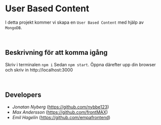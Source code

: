 # User Based Content 
I detta projekt kommer vi skapa en `User Based Content` med hjälp av `MongoDB`.

<br>

## Beskrivning för att komma igång
Skriv i terminalen `npm i`
Sedan `npm start`.
Öppna därefter upp din browser och skriv in http://localhost:3000



<br>

## Developers 
* *Jonatan Nyberg* (https://github.com/nybbe123) 
* *Max Andersson* (https://github.com/frontMAX)
* *Emil Hagelin* (https://github.com/empafrontend)

